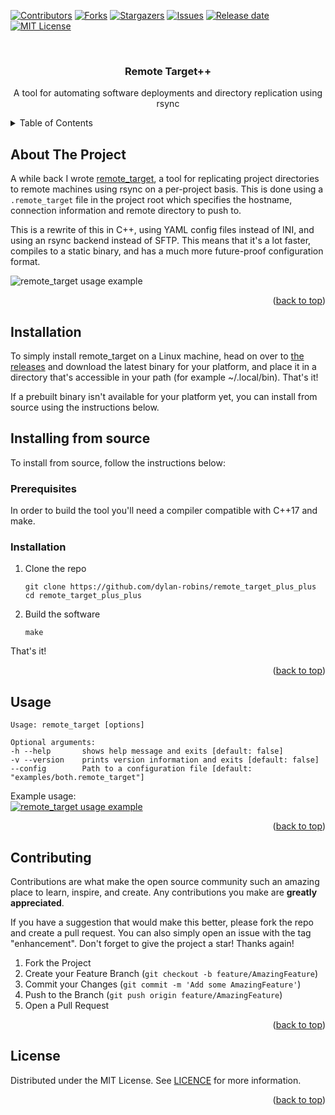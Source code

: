 <div id="top"></div>
<!--
*** Thanks for checking out the Best-README-Template. If you have a suggestion
*** that would make this better, please fork the repo and create a pull request
*** or simply open an issue with the tag "enhancement".
*** Don't forget to give the project a star!
*** Thanks again! Now go create something AMAZING! :D
-->



<!-- PROJECT SHIELDS -->
<!--
*** I'm using markdown "reference style" links for readability.
*** Reference links are enclosed in brackets [ ] instead of parentheses ( ).
*** See the bottom of this document for the declaration of the reference variables
*** for contributors-url, forks-url, etc. This is an optional, concise syntax you may use.
*** https://www.markdownguide.org/basic-syntax/#reference-style-links
-->
[![Contributors][contributors-shield]][contributors-url]
[![Forks][forks-shield]][forks-url]
[![Stargazers][stars-shield]][stars-url]
[![Issues][issues-shield]][issues-url]
[![Release date][releases-shield]][releases-url]
[![MIT License][license-shield]][license-url]



<!-- PROJECT LOGO -->
<br />
<div align="center">

<h3 align="center">Remote Target++</h3>

  <p align="center">
    A tool for automating software deployments and directory replication using rsync
  </p>
</div>



<!-- TABLE OF CONTENTS -->
<details>
  <summary>Table of Contents</summary>
  <ol>
    <li>
      <a href="#about-the-project">About The Project</a>
    </li>
    <li>
      <a href="#getting-started">Installation</a>
    </li>
    <li>
      <a href="#getting-started">Installing from source</a>
      <ul>
        <li><a href="#prerequisites">Prerequisites</a></li>
        <li><a href="#installation">Installation</a></li>
      </ul>
    </li>
    <li><a href="#usage">Usage</a></li>
    <li><a href="#contributing">Contributing</a></li>
    <li><a href="#license">License</a></li>
  </ol>
</details>



<!-- ABOUT THE PROJECT -->
## About The Project

A while back I wrote [remote_target](https://github.com/dylan-robins/remote_target), a tool for replicating project directories to remote machines using rsync on a per-project basis. This is done using a `.remote_target` file in the project root which specifies the hostname, connection information and remote directory to push to.

This is a rewrite of this in C++, using YAML config files instead of INI, and using an rsync backend instead of SFTP. This means that it's a lot faster, compiles to a static binary, and has a much more future-proof configuration format.

![remote_target usage example][usage_example]


<p align="right">(<a href="#top">back to top</a>)</p>

## Installation

To simply install remote_target on a Linux machine, head on over to [the releases][releases-url] and download the latest binary for your platform, and place it in a directory that's accessible in your path (for example ~/.local/bin). That's it!

If a prebuilt binary isn't available for your platform yet, you can install from source using the instructions below.

<!-- INSTALLING FROM SOURCE -->
## Installing from source

To install from source, follow the instructions below:

### Prerequisites

In order to build the tool you'll need a compiler compatible with C++17 and make.

### Installation

1. Clone the repo
   ```
   git clone https://github.com/dylan-robins/remote_target_plus_plus
   cd remote_target_plus_plus
   ```
2. Build the software
   ```
   make
   ```

That's it!

<p align="right">(<a href="#top">back to top</a>)</p>



<!-- USAGE EXAMPLES -->
## Usage

```
Usage: remote_target [options] 

Optional arguments:
-h --help       shows help message and exits [default: false]
-v --version    prints version information and exits [default: false]
--config        Path to a configuration file [default: "examples/both.remote_target"]
```

Example usage:  
[![remote_target usage example][usage_example]](https://example.com)


<p align="right">(<a href="#top">back to top</a>)</p>

<!-- CONTRIBUTING -->
## Contributing

Contributions are what make the open source community such an amazing place to learn, inspire, and create. Any contributions you make are **greatly appreciated**.

If you have a suggestion that would make this better, please fork the repo and create a pull request. You can also simply open an issue with the tag "enhancement".
Don't forget to give the project a star! Thanks again!

1. Fork the Project
2. Create your Feature Branch (`git checkout -b feature/AmazingFeature`)
3. Commit your Changes (`git commit -m 'Add some AmazingFeature'`)
4. Push to the Branch (`git push origin feature/AmazingFeature`)
5. Open a Pull Request

<p align="right">(<a href="#top">back to top</a>)</p>



<!-- LICENSE -->
## License

Distributed under the MIT License. See [LICENCE][license-url] for more information.

<p align="right">(<a href="#top">back to top</a>)</p>



<!-- MARKDOWN LINKS & IMAGES -->
<!-- https://www.markdownguide.org/basic-syntax/#reference-style-links -->
[contributors-shield]: https://img.shields.io/github/contributors/dylan-robins/remote_target_plus_plus.svg?style=for-the-badge
[contributors-url]: https://github.com/dylan-robins/remote_target_plus_plus/graphs/contributors
[forks-shield]: https://img.shields.io/github/forks/dylan-robins/remote_target_plus_plus.svg?style=for-the-badge
[forks-url]: https://github.com/dylan-robins/remote_target_plus_plus/network/members
[stars-shield]: https://img.shields.io/github/stars/dylan-robins/remote_target_plus_plus.svg?style=for-the-badge
[stars-url]: https://github.com/dylan-robins/remote_target_plus_plus/stargazers
[issues-shield]: https://img.shields.io/github/issues/dylan-robins/remote_target_plus_plus.svg?style=for-the-badge
[issues-url]: https://github.com/dylan-robins/remote_target_plus_plus/issues
[license-shield]: https://img.shields.io/github/license/dylan-robins/remote_target_plus_plus.svg?style=for-the-badge
[releases-url]: https://github.com/dylan-robins/remote_target_plus_plus/releases
[releases-shield]: https://img.shields.io/github/release-date/dylan-robins/remote_target_plus_plus?style=for-the-badge
[license-url]: https://github.com/dylan-robins/remote_target_plus_plus/blob/master/LICENSE
[usage_example]: img/usage_example.png
